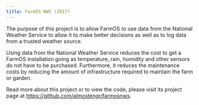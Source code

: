 ```yaml
---
title: FarmOS NWS (2017)
---
```


The purpose of this project is to allow FarmOS to use data from the National Weather Service to allow it to make better decisions as well as to log data from a trusted weather source.

Using data from the National Weather Service reduces the cost to get a FarmOS installation going as temperature, rain, humidity and other sensors do not have to be purchased. Furthermore, it reduces the maintenance costs by reducing the amount of infrastructure required to maintain the farm or garden.

Read more about this project or to view the code, please visit its project page at
<a href="https://github.com/almostengr/farmosnws" target="_blank">https://github.com/almostengr/farmosnws</a>.
